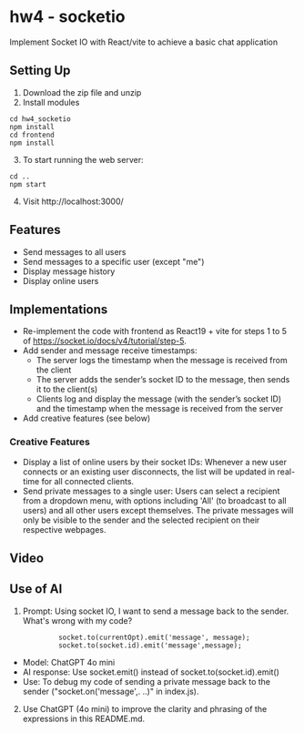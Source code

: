 # hw4 - socketio
Implement Socket IO with React/vite to achieve a basic chat application

## Setting Up
1. Download the zip file and unzip
2. Install modules
```
cd hw4_socketio
npm install
cd frontend
npm install
```
3. To start running the web server:
```
cd ..
npm start
```
4. Visit http://localhost:3000/

## Features
- Send messages to all users
- Send messages to a specific user (except "me")
- Display message history
- Display online users

## Implementations
- Re-implement the code with frontend as React19 + vite for steps 1 to 5 of https://socket.io/docs/v4/tutorial/step-5.
- Add sender and message receive timestamps:
    - The server logs the timestamp when the message is received from the client
    - The server adds the sender’s socket ID to the message, then sends it to the client(s)
    - Clients log and display the message (with the sender’s socket ID) and the timestamp when the message is received from the server
- Add creative features (see below)

### Creative Features
- Display a list of online users by their socket IDs: Whenever a new user connects or an existing user disconnects, the list will be updated in real-time for all connected clients.
- Send private messages to a single user: Users can select a recipient from a dropdown menu, with options including 'All' (to broadcast to all users) and all other users except themselves. The private messages will only be visible to the sender and the selected recipient on their respective webpages.

## Video

## Use of AI
1. Prompt: Using socket IO, I want to send a message back to the sender. What's wrong with my code?
```
            socket.to(currentOpt).emit('message', message); 
            socket.to(socket.id).emit('message',message);
```
- Model: ChatGPT 4o mini
- AI response: Use socket.emit() instead of socket.to(socket.id).emit()
- Use: To debug my code of sending a private message back to the sender ("socket.on('message',. ..)" in index.js).

2. Use ChatGPT (4o mini) to improve the clarity and phrasing of the expressions in this README.md.